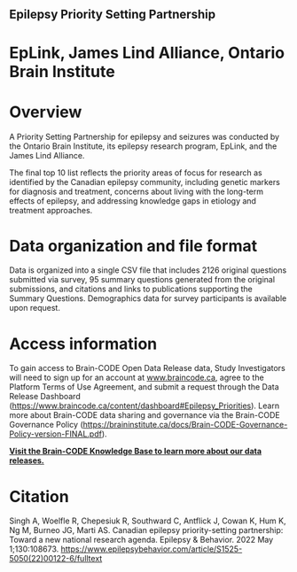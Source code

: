 ## Epilepsy Priority Setting Partnership

# EpLink, James Lind Alliance, Ontario Brain Institute

# Overview

A Priority Setting Partnership for epilepsy and seizures was conducted by the Ontario Brain Institute, its epilepsy research program, EpLink, and the James Lind Alliance.

The final top 10 list reflects the priority areas of focus for research as identified by the Canadian epilepsy community, including genetic markers for diagnosis and treatment, concerns about living with the long-term effects of epilepsy, and addressing knowledge gaps in etiology and treatment approaches.

# Data organization and file format

Data is organized into a single CSV file that includes 2126 original questions submitted via survey, 95 summary questions generated from the original submissions, and citations and links to publications supporting the Summary Questions.  Demographics data for survey participants is available upon request.  

# Access information

To gain access to Brain-CODE Open Data Release data, Study Investigators will need to sign up for an account at www.braincode.ca, agree to the Platform Terms of Use Agreement, and submit a request through the Data Release Dashboard (https://www.braincode.ca/content/dashboard#Epilepsy_Priorities). Learn more about Brain-CODE data sharing and governance via the Brain-CODE Governance Policy (https://braininstitute.ca/docs/Brain-CODE-Governance-Policy-version-FINAL.pdf). 

**[Visit the Brain-CODE Knowledge Base to learn more about our data releases.](https://indocconsortium.atlassian.net/wiki/spaces/JSDNXT/pages/1933279255/Data+Release+Articles)**

# Citation

Singh A, Woelfle R, Chepesiuk R, Southward C, Antflick J, Cowan K, Hum K, Ng M, Burneo JG, Marti AS. Canadian epilepsy priority-setting partnership: Toward a new national research agenda. Epilepsy & Behavior. 2022 May 1;130:108673.  https://www.epilepsybehavior.com/article/S1525-5050(22)00122-6/fulltext 

